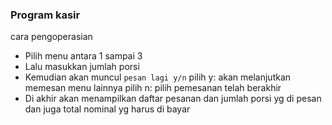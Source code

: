 ### Program kasir
cara pengoperasian
- Pilih menu antara 1 sampai 3
- Lalu masukkan jumlah porsi
- Kemudian akan muncul `pesan lagi y/n`
	pilih y: akan melanjutkan memesan menu lainnya
	pilih n: pilih pemesanan telah berakhir
- Di akhir akan menampilkan daftar pesanan dan jumlah porsi yg di pesan dan juga total nominal yg harus di bayar